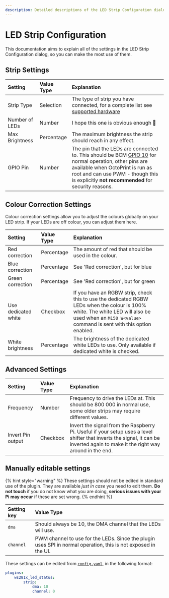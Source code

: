 ```yaml
---
description: Detailed descriptions of the LED Strip Configuration dialog.
---
```


# LED Strip Configuration

This documentation aims to explain all of the settings in the LED Strip Configuration dialog, so you can make the most use of them.

## **Strip Settings**

| Setting | Value Type | Explanation |
| :--- | :--- | :--- |
| Strip Type | Selection | The type of strip you have connected, for a complete list see [supported hardware](../guides/setup-guide-1/supported-hardware.md#led-strips) |
| Number of LEDs | Number | I hope this one is obvious enough 🙂 |
| Max Brightness | Percentage | The maximum brightness the strip should reach in any effect. |
| GPIO Pin | Number | The pin that the LEDs are connected to. This should be BCM [GPIO 10](https://pinout.xyz/pinout/pin19_gpio10) for normal operation, other pins are available when OctoPrint is run as root and can use PWM - though this is explicitly **not recommended** for security reasons. |

## Colour Correction Settings

Colour correction settings allow you to adjust the colours globally on your LED strip. If your LEDs are off colour, you can adjust them here.

| Setting | Value Type | Explanation |
| :--- | :--- | :--- |
| Red correction | Percentage | The amount of red that should be used in the colour. |
| Blue correction | Percentage | See 'Red correction', but for blue |
| Green correction | Percentage | See 'Red correction', but for green |
| Use dedicated white | Checkbox | If you have an RGBW strip, check this to use the dedicated RGBW LEDs when the colour is 100% white. The white LED will also be used when an `M150 W<value>` command is sent with this option enabled. |
| White brightness | Percentage | The brightness of the dedicated white LEDs to use. Only available if dedicated white is checked. |

## Advanced Settings

| Setting | Value Type | Explanation |
| :--- | :--- | :--- |
| Frequency | Number | Frequency to drive the LEDs at. This should be 800 000 in normal use, some older strips may require different values. |
| Invert Pin output | Checkbox | Invert the signal from the Raspberry Pi. Useful if your setup uses a level shifter that inverts the signal, it can be inverted again to make it the right way around in the end. |

## Manually editable settings

{% hint style="warning" %}
These settings should not be edited in standard use of the plugin. They are available _just in case_ you need to edit them. **Do not touch** if you do not know what you are doing, **serious issues with your Pi may occur** if these are set wrong.
{% endhint %}

| Setting key | Value Type |
| :--- | :--- |
| `dma` | Should always be 10, the DMA channel that the LEDs will use. |
| `channel` | PWM channel to use for the LEDs. Since the plugin uses SPI in normal operation, this is not exposed in the UI. |

These settings can be edited from [`config.yaml`](https://docs.octoprint.org/en/devel/configuration/config_yaml.html), in the following format:

```yaml
plugins:
    ws281x_led_status:
        strip:
            dma: 10
            channel: 0
```


